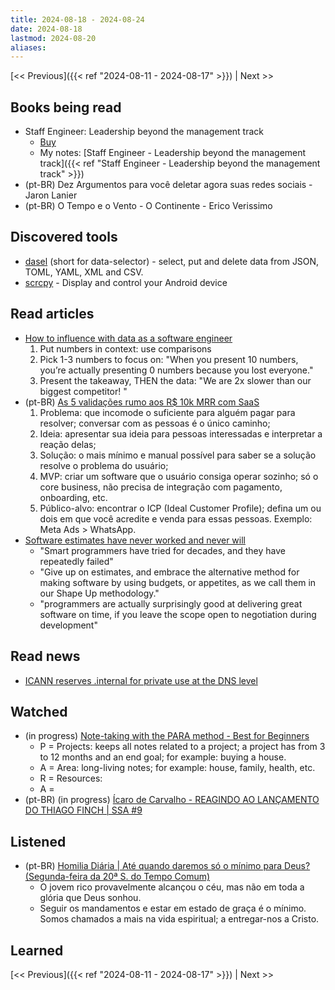 ```yaml
---
title: 2024-08-18 - 2024-08-24
date: 2024-08-18
lastmod: 2024-08-20
aliases:
---
```


[<< Previous]({{< ref "2024-08-11 - 2024-08-17" >}}) | Next >>


## Books being read
- Staff Engineer: Leadership beyond the management track
	- [Buy](https://staffeng.com/book)
	- My notes: [Staff Engineer - Leadership beyond the management track]({{< ref "Staff Engineer - Leadership beyond the management track" >}})
- (pt-BR) Dez Argumentos para você deletar agora suas redes sociais - Jaron Lanier
- (pt-BR) O Tempo e o Vento - O Continente - Erico Verissimo


## Discovered tools
- [dasel](https://github.com/TomWright/dasel) (short for data-selector) -
  select, put and delete data from JSON, TOML, YAML, XML and CSV.
- [scrcpy](https://github.com/Genymobile/scrcpy) - Display and control your
  Android device


## Read articles
- [How to influence with data as a software engineer](https://open.substack.com/pub/highgrowthengineer/p/influence-with-data-as-an-engineer)
    1. Put numbers in context: use comparisons
    2. Pick 1-3 numbers to focus on: "When you present 10 numbers, you’re
       actually presenting 0 numbers because you lost everyone."
    3. Present the takeaway, THEN the data: "We are 2x slower than our biggest
       competitor! <then the chart>"
- (pt-BR) [As 5 validações rumo aos R$ 10k MRR com SaaS](https://moacirmoda.substack.com/p/as-5-validacoes-rumo-aos-r-10k-mrr)
    1. Problema: que incomode o suficiente para alguém pagar para resolver;
       conversar com as pessoas é o único caminho;
    2. Ideia: apresentar sua ideia para pessoas interessadas e interpretar a
       reação delas;
    3. Solução: o mais mínimo e manual possível para saber se a solução resolve
       o problema do usuário;
    4. MVP: criar um software que o usuário consiga operar sozinho; só o core
       business, não precisa de integração com pagamento, onboarding, etc.
    5. Público-alvo: encontrar o ICP (Ideal Customer Profile); defina um ou dois
       em que você acredite e venda para essas pessoas. Exemplo: Meta Ads > WhatsApp.
- [Software estimates have never worked and never will](https://world.hey.com/dhh/software-estimates-have-never-worked-and-never-will-a41a9c71)
    * "Smart programmers have tried for decades, and they have repeatedly failed"
    * "Give up on estimates, and embrace the alternative method for making
      software by using budgets, or appetites, as we call them in our Shape Up
      methodology."
    * "programmers are actually surprisingly good at delivering great software
      on time, if you leave the scope open to negotiation during development"

## Read news
- [ICANN reserves .internal for private use at the DNS level](https://www.theregister.com/2024/08/08/dot_internal_ratified/)


## Watched
- (in progress) [Note-taking with the PARA method - Best for Beginners](https://www.youtube.com/watch?v=oxUVn37-Igk)
    * P = Projects: keeps all notes related to a project; a project has from 3
      to 12 months and an end goal; for example: buying a house.
    * A = Area: long-living notes; for example: house, family, health, etc.
    * R = Resources:
    * A =
- (pt-BR) (in progress) [Ícaro de Carvalho - REAGINDO AO LANÇAMENTO DO THIAGO FINCH | SSA #9](https://www.youtube.com/watch?v=SRgur6CYHY4)


## Listened
- (pt-BR) [Homilia Diária | Até quando daremos só o mínimo para Deus? (Segunda-feira da 20ª S. do Tempo Comum)](https://www.youtube.com/watch?v=2GFV5NuYkW4)
    * O jovem rico provavelmente alcançou o céu, mas não em toda a glória que
      Deus sonhou.
    * Seguir os mandamentos e estar em estado de graça é o mínimo. Somos
      chamados a mais na vida espiritual; a entregar-nos a Cristo.


## Learned

[<< Previous]({{< ref "2024-08-11 - 2024-08-17" >}}) | Next >>
